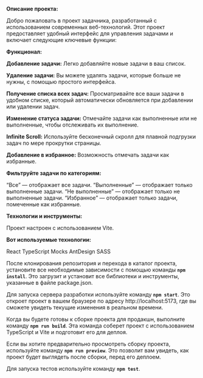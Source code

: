 **Описание проекта:**

Добро пожаловать в проект задачника, разработанный с использованием современных веб-технологий. 
Этот проект предоставляет удобный интерфейс для управления задачами и включает следующие ключевые функции:

**Функционал:**

**Добавление задачи:** Легко добавляйте новые задачи в ваш список.

**Удаление задачи:** Вы можете удалять задачи, которые больше не нужны, с помощью простого интерфейса.

**Получение списка всех задач:** Просматривайте все ваши задачи в удобном списке, который автоматически обновляется при добавлении или удалении задач.

**Изменение статуса задачи:** Отмечайте задачи как выполненные или не выполненные, чтобы отслеживать их выполнение.

**Infinite Scroll:** Используйте бесконечный скролл для плавной подгрузки задач по мере прокрутки страницы.

**Добавление в избранное:** Возможность отмечать задачи как избранные.

**Фильтруйте задачи по категориям:**

“Все” — отображает все задачи.
“Выполненные” — отображает только выполненные задачи.
“Не выполненные” — отображает только не выполненные задачи.
“Избранное” — отображает только задачи, помеченные как избранные.


**Технологии и инструменты:**

Проект настроен с использованием Vite.

**Вот используемые технологии:**

React
TypeScript
Mocks
AntDesign
SASS

После клонирования репозитория и перехода в каталог проекта, 
установите все необходимые зависимости с помощью команды **`npm install`**. 
Это загрузит и установит все библиотеки и инструменты, указанные в файле package.json.

Для запуска сервера разработки используйте команду **`npm start`**. 
Это откроет проект в вашем браузере по адресу http://localhost:5173, 
где вы сможете увидеть текущие изменения в реальном времени.


Когда вы будете готовы к сборке проекта для продакшн, выполните команду **`npm run build`**. 
Эта команда соберет проект с использованием TypeScript и Vite и подготовит его для деплоя.

Если вы хотите предварительно просмотреть сборку проекта, используйте команду **`npm run preview`**. 
Это позволит вам увидеть, как проект будет выглядеть после сборки, перед его деплоем.

Для запуска тестов используйте команду **`npm test`**. 
